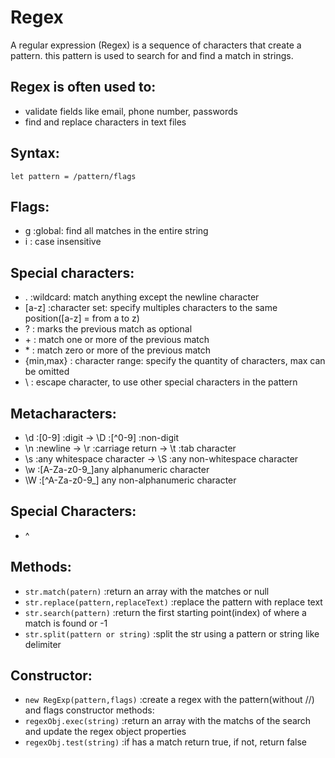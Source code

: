 # Regex
A regular expression (Regex) is a sequence of characters that create a pattern. this pattern is used to search for and find a match in strings.
## Regex is often used to:
- validate fields like email, phone number, passwords
- find and replace characters in text files
## Syntax: 
`let pattern = /pattern/flags`

## Flags:
- g :global: find all matches in the entire string
- i : case insensitive

## Special characters:
- . :wildcard: match anything except the newline character
- [a-z] :character set: specify multiples characters to the same position([a-z] = from a to z)
- ? : marks the previous match as optional
- \+ : match one or more of the previous match
- \* : match zero or more of the previous match
- {min,max} : character range: specify the quantity of characters, max can be omitted
- \ : escape character, to use other special characters in the pattern
 
 ## Metacharacters:
 - \d :[0-9] :digit  ->  \D :[^0-9] :non-digit
 - \n :newline -> \r :carriage return -> \t :tab character
 - \s :any whitespace character  ->  \S :any non-whitespace character
 - \w :[A-Za-z0-9_]any alphanumeric character
 - \W :[^A-Za-z0-9_] any non-alphanumeric character

## Special Characters:
- \^
 ## Methods:
- `str.match(patern)` :return an array with the matches or null
- `str.replace(pattern,replaceText)` :replace the pattern with replace text
- `str.search(pattern)` :return the first starting point(index) of where a match is found or -1
- `str.split(pattern or string)` :split the str using a pattern or string  like delimiter


## Constructor:
- `new RegExp(pattern,flags)` :create a regex with the pattern(without //) and flags
constructor methods:
- `regexObj.exec(string)` :return an array with the matchs of the search and update the regex object properties
- `regexObj.test(string)` :if has a match return true, if not, return false
